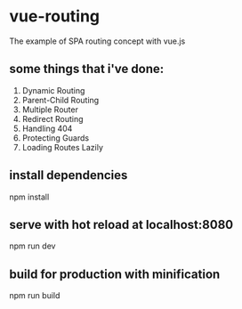 # vue-routing
The example of SPA routing concept with vue.js

## some things that i've done:
1. Dynamic Routing
2. Parent-Child Routing
3. Multiple Router
4. Redirect Routing
5. Handling 404 
6. Protecting Guards
7. Loading Routes Lazily

## install dependencies
npm install

## serve with hot reload at localhost:8080
npm run dev

## build for production with minification
npm run build
